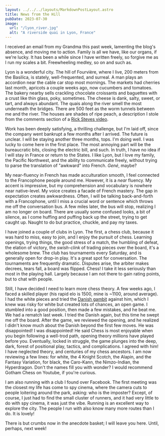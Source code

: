 ```yaml
---
layout: ../../../layouts/MarkdownPostLayout.astro
title: News from the Hill
pubDate: 2023-07-30
image:
  url: "/lyon_river.jpg"
  alt: "A riverside quai in Lyon, France"
---
```


I received an email from my Grandma this past week, lamenting the blog's absence, and moving me to action. Family is all we have, like our organs, if we're lucky. It has been a while since I have written freely, so forgive me as I run my scales a bit. Freewheeling medley, so on and such as.

Lyon is a wonderful city. The hill of Fourvière, where I live, 200 meters from the Basilica, is stately, well-frequented, and surreal. A man plays an accordion near the cable car stop most mornings. The markets had cherries last month, apricots a couple weeks ago, now cucumbers and tomatoes. The bakery nearby sells crackling chocolate croissants and baguettes with a crust like thin glass, poky, sometimes. The cheese is dank, salty, sweet, or tart, and always abundant. The quais along the river smell the most underneath the bridges. There are 500 feet as the worm tunnels between me and the river. The houses are shades of ripe peach, a description I stole from the comments section of a <a href="https://www.youtube.com/watch?v=nM2lwb0SjuE" target="_blank">Rick Steves video</a>.

Work has been deeply satisfying, a thrilling challenge, but I'm laid off, since the company went bankrupt a few months after I arrived. The future is unclear. I will be staying another three months, tops. I'm doing well. I was lucky to come here in the first place. The most annoying part will be the bureaucratic bits, closing the electric bill, and such. In truth, I have no idea if I will stay in France or return to the States. I like Lyon, but I love my family, the Pacific Northwest, and the ability to communicate freely, without trying to parse the translation of "awkward" into French. _Gené_, maybe?

My near-fluency in French has made acculturation smooth, I feel connected to the Francophone people around me. However, it is a _near_ fluency. My accent is impressive, but my comprehension and vocabulary is nowhere near native-level. My voice creates a facade of French mastery. The gap in expectation creates awkwardness. Often, I will be talking back-and-forth with a Francophone, until I miss a crucial word or sentence which throws me off the conversation bus. A few miles later, the bus will stop, realizing I am no longer on board. There are usually some confused looks, a bit of silence, as I come huffing and puffing back up the street, trying to get caught up. Naught to do but practice, chuckle, and pay my taxes.

I have joined a couple of clubs in Lyon. The first, a chess club, because it was hard to miss, easy to join, and I enjoy the pursuit of chess. Learning openings, trying things, the good stress of a match, the humbling of defeat, the elation of victory, the _swish-clink_ of trading pieces over the board, it's a wholesome brew. The club has tournaments every Saturday, and is generally open for drop-in play. It's a great spot for conversation. The tournaments are frequently dramatic. Disputes arise, the arbiter makes decrees, tears fall, a board was flipped. Chess! I take it less seriously than most in the playing hall. Largely because I am not there to gain rating points, but to chat with people.

Still, I have decided I need to learn more chess theory. A few weeks ago, I faced a skilled player (his rapid elo is 1500, mine is ~1100, around average). I had the white pieces and tried the <a href="https://en.wikipedia.org/wiki/Danish_Gambit" target="_blank">Danish gambit</a> against him, which I knew was risky for white but created lots of chances, an open game. I stumbled into a good position, then made a few mistakes, and he beat me. We had a rematch last week. I tried the Danish again, but this time he swept me off the board. After the game, we reviewed the opening, and he realized I didn't know much about the Danish beyond the first few moves. He was disappointed! I was disappointed! He said Chess is most enjoyable when you begin following a well-trod path, opening theory millions have played before you. Eventually, locked in struggle, the game plunges into the deep, dark, forest of positional play, tactics, and complications. I agreed with him! I have neglected theory, and centuries of my chess ancestors. I am now reviewing a few lines: for white, the 4 Knight Scotch, the Alapin, and the Fantasy Variation, for black, the Caro-Kann, the Nimzo-Indian, the Hyperdragon. Don't the names fill you with wonder? I would recommend Gotham Chess on Youtube, if you're curious.

I am also running with a club I found over Facebook. The first meeting was the closest my life has come to spy cinema, where the camera cuts to people loitering around the park, asking: who is the imposter? Except, of course, I just had to find the small cluster of runners, and it had very little to do with spy cinema, it was just the vibe. Running is an excellent way to explore the city. The people I run with also know many more routes than I do. It is lovely!

There is but crumbs now in the anecdote basket; I will leave you here. Until, perhaps, next week!
